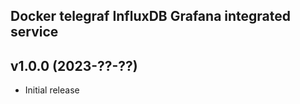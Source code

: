 Docker telegraf InfluxDB Grafana integrated service
-----------------------------------

## v1.0.0 (2023-??-??)

* Initial release
